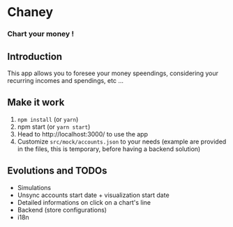 # Chaney

### Chart your money !

## Introduction
This app allows you to foresee your money speendings, considering your recurring incomes and spendings, etc ...

## Make it work
1. `npm install` (or `yarn`)
2. npm start (or `yarn start`)
3. Head to http://localhost:3000/ to use the app
4. Customize `src/mock/accounts.json` to your needs (example are provided in the files, this is temporary, before having a backend solution)

## Evolutions and TODOs
- Simulations
- Unsync accounts start date + visualization start date
- Detailed informations on click on a chart's line
- Backend (store configurations)
- i18n
